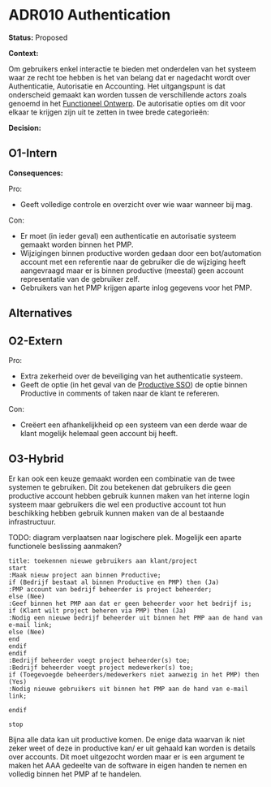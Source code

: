 # ADR010 Authentication

**Status:** Proposed

**Context:**

Om gebruikers enkel interactie te bieden met onderdelen van het systeem waar ze recht toe hebben is het van belang dat er nagedacht wordt over Authenticatie, Autorisatie en Accounting. Het uitgangspunt is dat onderscheid gemaakt kan worden tussen de verschillende actors zoals genoemd in het [Functioneel Ontwerp](../../Functioneel/FunctioneelOntwerp.md#actors-en-user-stories). De autorisatie opties om dit voor elkaar te krijgen zijn uit te zetten in twee brede categorieën:

**Decision:**

## O1-Intern

**Consequences:**

Pro:

- Geeft volledige controle en overzicht over wie waar wanneer bij mag.

Con:

- Er moet (in ieder geval) een authenticatie en autorisatie systeem gemaakt worden binnen het PMP.
- Wijzigingen binnen productive worden gedaan door een bot/automation account met een referentie naar de gebruiker die de wijziging heeft aangevraagd maar er is binnen productive (meestal) geen account representatie van de gebruiker zelf.
- Gebruikers van het PMP krijgen aparte inlog gegevens voor het PMP.

## Alternatives

## O2-Extern

<!-- Het voornaamste twee voordelen die gehaald kunnen worden uit een extern authenticatie systeem zijn een stukje extra zekerheid over de beveiliging van de procedure en (in het geval van de [Productive SSO](https://productive.io/blog/introducing-single-sign-on-support-sso-in-productive/)) de optie binnen Productive in comments of taken naar de klant te refereren. -->

Pro:

- Extra zekerheid over de beveiliging van het authenticatie systeem.
- Geeft de optie (in het geval van de [Productive SSO](https://productive.io/blog/introducing-single-sign-on-support-sso-in-productive/)) de optie binnen Productive in comments of taken naar de klant te refereren.

Con:

- Creëert een afhankelijkheid op een systeem van een derde waar de klant mogelijk helemaal geen account bij heeft.

## O3-Hybrid

Er kan ook een keuze gemaakt worden een combinatie van de twee systemen te gebruiken. Dit zou betekenen dat gebruikers die geen productive account hebben gebruik kunnen maken van het interne login systeem maar gebruikers die wel een productive account tot hun beschikking hebben gebruik kunnen maken van de al bestaande infrastructuur.

TODO: diagram verplaatsen naar logischere plek. Mogelijk een aparte functionele beslissing aanmaken?

```puml
title: toekennen nieuwe gebruikers aan klant/project
start
:Maak nieuw project aan binnen Productive;
if (Bedrijf bestaat al binnen Productive en PMP) then (Ja)
:PMP account van bedrijf beheerder is project beheerder;
else (Nee)
:Geef binnen het PMP aan dat er geen beheerder voor het bedrijf is;
if (Klant wilt project beheren via PMP) then (Ja)
:Nodig een nieuwe bedrijf beheerder uit binnen het PMP aan de hand van e-mail link;
else (Nee) 
end
endif
endif
:Bedrijf beheerder voegt project beheerder(s) toe;
:Bedrijf beheerder voegt project medewerker(s) toe;
if (Toegevoegde beheerders/medewerkers niet aanwezig in het PMP) then (Yes)
:Nodig nieuwe gebruikers uit binnen het PMP aan de hand van e-mail link;

endif

stop

```

Bijna alle data kan uit productive komen. De enige data waarvan ik niet zeker weet of deze in productive kan/ er uit gehaald kan worden is details over accounts. Dit moet uitgezocht worden maar er is een argument te maken het AAA gedeelte van de software in eigen handen te nemen en volledig binnen het PMP af te handelen.